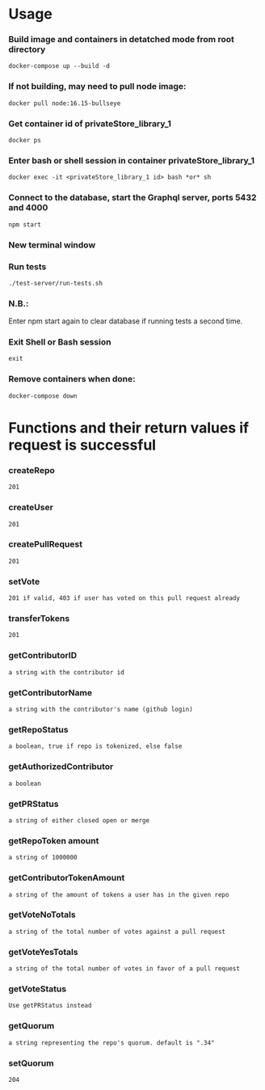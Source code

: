 # Usage

### Build image and containers in detatched mode from root directory

```
docker-compose up --build -d
```

### If not building, may need to pull node image:

```
docker pull node:16.15-bullseye
```

### Get container id of privateStore_library_1

```
docker ps
```

### Enter bash or shell session in container privateStore_library_1

```
docker exec -it <privateStore_library_1 id> bash *or* sh
```

### Connect to the database, start the Graphql server, ports 5432 and 4000

```
npm start
```

### New terminal window

### Run tests

```
./test-server/run-tests.sh
```

### N.B.:

Enter npm start again to clear database if running tests a second time.

### Exit Shell or Bash session

```
exit
```

### Remove containers when done:

```
docker-compose down
```

# Functions and their return values if request is successful

### createRepo

```
201
```

### createUser

```
201
```

### createPullRequest

```
201
```

### setVote

```
201 if valid, 403 if user has voted on this pull request already
```

### transferTokens

```
201
```

### getContributorID

```
a string with the contributor id
```

### getContributorName

```
a string with the contributor's name (github login)
```

### getRepoStatus

```
a boolean, true if repo is tokenized, else false
```

### getAuthorizedContributor

```
a boolean
```

### getPRStatus

```
a string of either closed open or merge
```

### getRepoToken amount

```
a string of 1000000
```

### getContributorTokenAmount

```
a string of the amount of tokens a user has in the given repo
```

### getVoteNoTotals

```
a string of the total number of votes against a pull request
```

### getVoteYesTotals

```
a string of the total number of votes in favor of a pull request
```

### getVoteStatus

```
Use getPRStatus instead
```

### getQuorum

```
a string representing the repo's quorum. default is ".34"
```

### setQuorum

```
204
```
